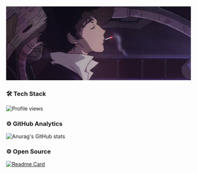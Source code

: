 <p align="center">
  <img width="900" src="https://github.com/xoheveras/xoheveras/blob/master/Readme/Images/BG.gif">
</p>

### 🛠  Tech Stack
![Profile views](https://gpvc.arturio.dev/xoheveras)
### ⚙️  GitHub Analytics

![Anurag's GitHub stats](https://github-readme-stats.vercel.app/api?username=xoheveras&theme=dark&border_color=19101c&bg_color=DEG,19101c,4b415b,543f53)

### ⚙️  Open Source

[![Readme Card](https://github-readme-stats.vercel.app/api/pin/?username=Xeveerinc&repo=XoMeneger)](https://github.com/anuraghazra/github-readme-stats)
